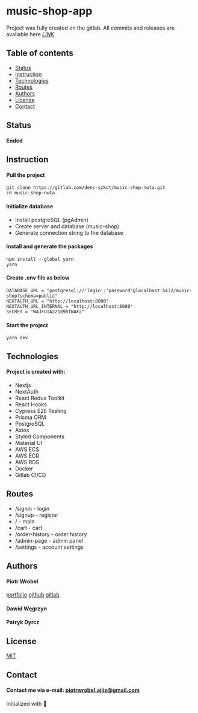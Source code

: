 # music-shop-app
Project was fully created on the gitlab. All commits and releases are avaliable here 
*[LINK](https://gitlab.com/dens-szkot/music-shop-nwta)*

## Table of contents
* [Status](#status)
* [Instruction](#instruction)
* [Technologies](#technologies)
* [Routes](#routes)
* [Authors](#authors)
* [License](#license)
* [Contact](#contact)

## Status
#### Ended

## Instruction
#### Pull the project
```
git clone https://gitlab.com/dens-szkot/music-shop-nwta.git
cd music-shop-nwta
```
#### Initialize database
* Install postgreSQL (pgAdmin)
* Create server and database (music-shop)
* Generate connection string to the database
#### Install and generate the packages
```
npm install --global yarn
yarn
```
#### Create .env file as below
```
DATABASE_URL = "postgresql://'login':'password'@localhost:5432/music-shop?schema=public"
NEXTAUTH_URL = "http://localhost:8080"
NEXTAUTH_URL_INTERNAL = "http://localhost:8080"
SECRET = "WAJFUIA22189hfWAF2"
```
#### Start the project
```
yarn dev
```

## Technologies
#### Project is created with:
* Nextjs
* NextAuth
* React Redux Toolkit
* React Hooks
* Cypress E2E Testing
* Prisma ORM
* PostgreSQL
* Axios
* Styled Components
* Material UI
* AWS ECS
* AWS ECR
* AWS RDS
* Docker
* Gitlab CI/CD

## Routes
* /signin - login
* /signup - register
* / - main
* /cart - cart
* /order-history - order history
* /admin-page - admin panel
* /settings - account settings

## Authors
#### Piotr Wrobel
[portfolio](https://www.piotrwrobel.xyz/)
[github](https://github.com/ajiiz)
[gitlab](https://gitlab.com/ajiiz)
#### Dawid Węgrzyn
#### Patryk Dyrcz

## License
[MIT](https://choosealicense.com/licenses/mit/)

## Contact
#### Contact me via e-mail: piotrwrobel.ajiiz@gmail.com

Initialized with 🖤
